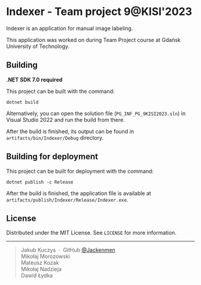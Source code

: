 # Indexer - Team project 9@KISI'2023

Indexer is an application for manual image labeling.

This application was worked on during Team Project course at Gdańsk University of Technology.

## Building

**.NET SDK 7.0 required**

This project can be built with the command:
```
dotnet build
```
Alternatively, you can open the solution file (`PG_INF_PG_9KISI2023.sln`) in Visual Studio 2022
and run the build from there.

After the build is finished, its output can be found in `artifacts/bin/Indexer/Debug` directory.

## Building for deployment

This project can be built for deployment with the command:
```
dotnet publish -c Release
```
After the build is finished, the application file is available at `artifacts/publish/Indexer/Release/Indexer.exe`.

## License

Distributed under the MIT License. See `LICENSE` for more information.

---

> Jakub Kuczys &nbsp;&middot;&nbsp;
> GitHub [@Jackenmen](https://github.com/Jackenmen)<br>
> Mikołaj Morozowski<br>
> Mateusz Kozak<br>
> Mikołaj Nadzieja<br>
> Dawid Łydka
